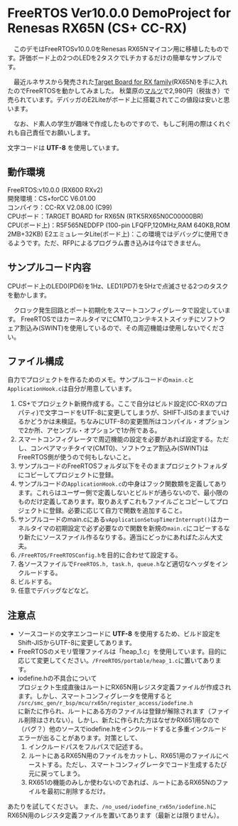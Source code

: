 # FreeRTOS Ver10.0.0 DemoProject for Renesas RX65N (CS+ CC-RX)

　このデモはFreeRTOSv10.0.0をRenesas RX65Nマイコン用に移植したものです。評価ボード上の2つのLEDを2タスクでLチカするだけの簡単なサンプルです。
 
　最近ルネサスから発売された[Target Board for RX family](https://www.renesas.com/ja-jp/products/software-tools/boards-and-kits/cpu-mpu-boards/rx-family-target-board.html)(RX65N)を手に入れたのでFreeRTOSを動かしてみました。
秋葉原の[マルツ](https://www.marutsu.co.jp/pc/i/953239/)で2,980円（税抜き）で売られています。デバッガのE2Liteがボード上に搭載されてこの値段は安いと思います。

　なお、ド素人の学生が趣味で作成したものですので、もしご利用の際はくれぐれも自己責任でお願いします。

文字コードは __UTF-8__ を使用しています。

## 動作環境
FreeRTOS:v10.0.0 (RX600 RXv2)  
開発環境：CS+forCC V6.01.00  
コンパイラ：CC-RX V2.08.00 (C99)  
CPUボード：TARGET BOARD for RX65N (RTK5RX65N0C00000BR)  
CPU(ボード上)：R5F565NEDDFP (100-pin LFQFP,120MHz,RAM 640KB,ROM 2MB+32KB)
E2エミュレータLite(ボード上)：この環境ではデバッグに使用できるようです。ただ、RFPによるプログラム書き込みは今はできません。


## サンプルコード内容
CPUボード上のLED0(PD6)を1Hz、LED1(PD7)を5Hzで点滅させる2つのタスクを動かします。

　クロック発生回路とポート初期化をスマートコンフィグレータで設定しています。 
FreeRTOSではカーネルタイマにCMT0,コンテキストスイッチにソフトウェア割込み(SWINT)を使用しているので、その周辺機能は使用しないでください。

## ファイル構成
自力でプロジェクトを作るためのメモ。サンプルコードの`main.c`と`ApplicationHook.c`は自分が用意しています。

  1. CS+でプロジェクト新規作成する。ここで自分はビルド設定(CC-RXのプロパティ)で文字コードをUTF-8に変更してしまうが、SHIFT-JISのままでいけるかどうかは未検証。ちなみにUTF-8の変更箇所はコンパイル・オプションで2か所、アセンブル・オプションで1か所である。
  1. スマートコンフィグレータで周辺機能の設定を必要があれば設定する。ただし、コンペアマッチタイマ(CMT0)、ソフトウェア割込み(SWINT)はFreeRTOS側が使うので何もしないこと。  
  1. サンプルコードのFreeRTOSフォルダ以下をそのままプロジェクトフォルダにコピーしてプロジェクトに登録。
  1. サンプルコードの`ApplicationHook.c`の中身はフック関数類を定義してあります。これらはユーザー側で定義しないとビルドが通らないので、最小限のものだけ定義してあります。取りあえずこれもファイルごとコピーしてプロジェクトに登録。必要に応じて自力で関数を追加すること。
  1. サンプルコードのmain.cにある`vApplicationSetupTimerInterrupt()`はカーネルタイマの初期設定で必ず必要なので関数を新規の`main.c`にコピーするなり新たにソースファイル作るなりする。適当にどっかにあればたぶん大丈夫。
  1. `/FreeRTOS/FreeRTOSConfig.h`を目的に合わせて設定する。
  1. 各ソースファイルで`FreeRTOS.h, task.h, queue.h`など適切なヘッダをインクルードする。
  1. ビルドする。
  1. 任意でデバッグなどなど。

## 注意点
* ソースコードの文字エンコードに __UTF-8__ を使用するため、ビルド設定をShift-JISからUTF-8に変更してあります。
* FreeRTOSのメモリ管理ファイルは「heap_1.c」を使用しています。目的に応じて変更してください。`/FreeRTOS/portable/heap_1.c`に置いてあります。
* iodefine.hの不具合について  
プロジェクト生成直後はルートにRX65N用レジスタ定義ファイルが作成されます。しかし、スマートコンフィグレータを使用すると 
`/src/smc_gen/r_bsp/mcu/rx65n/register_access/iodefine.h`   
に新たに作られ、ルートにある方のファイルは登録が解除されます（ファイル削除はされない）。しかし、新たに作られた方はなぜかRX651用なので（バグ？）他のソースでiodefine.hをインクルードすると多重インクルードエラーが出ることがあります。対策として、
    1. インクルードパスをフルパスで記述する。
    1. ルートにあるRX65N用のファイルをカットし、RX651用のファイルにペーストする。ただし、スマートコンフィグレータでコード生成するたび元に戻ってしまう。
    1. RX651の機能のみしか使わないのであれば、ルートにあるRX65Nのファイルを最初に削除するだけ。

あたりを試してください。
また、`/no_used/iodefine_rx65n/iodefine.h`にRX65N用のレジスタ定義ファイルを置いてあります（最新とは限りません）。
